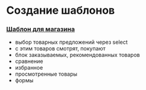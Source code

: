 Создание шаблонов
================

### [Шаблон для магазина](https://bitbucket.org/project-tm/templates.catalog.sky)
- выбор товарных предложений через select
- c этим товаров смотрят, покупают
- блок заказываемых, рекомендованных товаров
- сравнение
- избранное
- просмотренные товары
- формы
